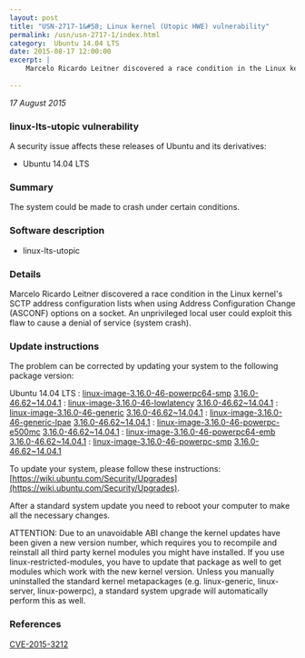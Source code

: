 ```yaml
---
layout: post
title: "USN-2717-1&#58; Linux kernel (Utopic HWE) vulnerability"
permalink: /usn/usn-2717-1/index.html
category:  Ubuntu 14.04 LTS
date: 2015-08-17 12:00:00
excerpt: |
    Marcelo Ricardo Leitner discovered a race condition in the Linux kernel&#39;s SCTP address configuration lists when using Address Configuration Change (ASCONF) options on a socket. An unprivileged local user could exploit this flaw to cause a denial of service (system crash). 
    
--- 
```

 
 

*17 August 2015*

### linux-lts-utopic vulnerability

A security issue affects these releases of Ubuntu and its derivatives:

* Ubuntu 14.04 LTS

### Summary

The system could be made to crash under certain conditions. 

### Software description

* linux-lts-utopic 

### Details

Marcelo Ricardo Leitner discovered a race condition in the Linux kernel&#39;s SCTP address configuration lists when using Address Configuration Change (ASCONF) options on a socket. An unprivileged local user could exploit this flaw to cause a denial of service (system crash). 

### Update instructions

The problem can be corrected by updating your system to the following package version:

Ubuntu 14.04 LTS
 : [linux-image-3.16.0-46-powerpc64-smp](https://launchpad.net/ubuntu/+source/linux-lts-utopic) <span> [3.16.0-46.62~14.04.1](https://launchpad.net/ubuntu/+source/linux-lts-utopic/3.16.0-46.62~14.04.1) </span> 
 : [linux-image-3.16.0-46-lowlatency](https://launchpad.net/ubuntu/+source/linux-lts-utopic) <span> [3.16.0-46.62~14.04.1](https://launchpad.net/ubuntu/+source/linux-lts-utopic/3.16.0-46.62~14.04.1) </span> 
 : [linux-image-3.16.0-46-generic](https://launchpad.net/ubuntu/+source/linux-lts-utopic) <span> [3.16.0-46.62~14.04.1](https://launchpad.net/ubuntu/+source/linux-lts-utopic/3.16.0-46.62~14.04.1) </span> 
 : [linux-image-3.16.0-46-generic-lpae](https://launchpad.net/ubuntu/+source/linux-lts-utopic) <span> [3.16.0-46.62~14.04.1](https://launchpad.net/ubuntu/+source/linux-lts-utopic/3.16.0-46.62~14.04.1) </span> 
 : [linux-image-3.16.0-46-powerpc-e500mc](https://launchpad.net/ubuntu/+source/linux-lts-utopic) <span> [3.16.0-46.62~14.04.1](https://launchpad.net/ubuntu/+source/linux-lts-utopic/3.16.0-46.62~14.04.1) </span> 
 : [linux-image-3.16.0-46-powerpc64-emb](https://launchpad.net/ubuntu/+source/linux-lts-utopic) <span> [3.16.0-46.62~14.04.1](https://launchpad.net/ubuntu/+source/linux-lts-utopic/3.16.0-46.62~14.04.1) </span> 
 : [linux-image-3.16.0-46-powerpc-smp](https://launchpad.net/ubuntu/+source/linux-lts-utopic) <span> [3.16.0-46.62~14.04.1](https://launchpad.net/ubuntu/+source/linux-lts-utopic/3.16.0-46.62~14.04.1) </span> 

To update your system, please follow these instructions: [https://wiki.ubuntu.com/Security/Upgrades](https://wiki.ubuntu.com/Security/Upgrades).

After a standard system update you need to reboot your computer to make all the necessary changes.

ATTENTION: Due to an unavoidable ABI change the kernel updates have been given a new version number, which requires you to recompile and reinstall all third party kernel modules you might have installed. If you use linux-restricted-modules, you have to update that package as well to get modules which work with the new kernel version. Unless you manually uninstalled the standard kernel metapackages (e.g. linux-generic, linux-server, linux-powerpc), a standard system upgrade will automatically perform this as well. 

### References

 
 [CVE-2015-3212](http://people.ubuntu.com/~ubuntu-security/cve/CVE-2015-3212)
 

